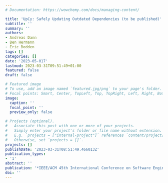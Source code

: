```yaml
---
# Documentation: https://wowchemy.com/docs/managing-content/

title: 'UpCy: Safely Updating Outdated Dependencies (to be published)'
subtitle: ''
summary: ''
authors:
- Andreas Dann
- Ben Hermann
- Eric Bodden
tags: []
categories: []
date: '2023-05-017'
lastmod: 2023-03-31T09:51:49+01:00
featured: false
draft: false

# Featured image
# To use, add an image named `featured.jpg/png` to your page's folder.
# Focal points: Smart, Center, TopLeft, Top, TopRight, Left, Right, BottomLeft, Bottom, BottomRight.
image:
  caption: ''
  focal_point: ''
  preview_only: false

# Projects (optional).
#   Associate this post with one or more of your projects.
#   Simply enter your project's folder or file name without extension.
#   E.g. `projects = ["internal-project"]` references `content/project/deep-learning/index.md`.
#   Otherwise, set `projects = []`.
projects: []
publishDate: '2023-03-31T08:51:49.466013Z'
publication_types:
- '1'
abstract: ''
publication: '*IEEE/ACM 45th International Conference on Software Engineering (ICSE 2023)*'
doi: ''
---
```

